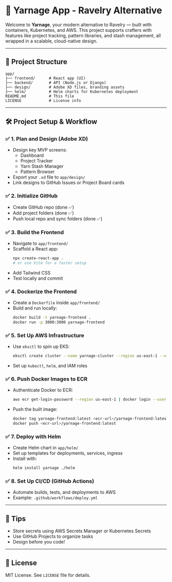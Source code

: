 # 🧶 Yarnage App - Ravelry Alternative

Welcome to **Yarnage**, your modern alternative to Ravelry — built with containers, Kubernetes, and AWS. This project supports crafters with features like project tracking, pattern libraries, and stash management, all wrapped in a scalable, cloud-native design.

---

## 📁 Project Structure
```
app/
├── frontend/      # React app (UI)
├── backend/       # API (Node.js or Django)
├── design/        # Adobe XD files, branding assets
├── helm/          # Helm charts for Kubernetes deployment
README.md          # This file
LICENSE            # License info
```

---

## 🛠️ Project Setup & Workflow

### ✅ 1. Plan and Design (Adobe XD)
- Design key MVP screens:
  - Dashboard
  - Project Tracker
  - Yarn Stash Manager
  - Pattern Browser
- Export your `.xd` file to `app/design/`
- Link designs to GitHub Issues or Project Board cards

### ✅ 2. Initialize GitHub
- Create GitHub repo (done ✅)
- Add project folders (done ✅)
- Push local repo and sync folders (done ✅)

### ✅ 3. Build the Frontend
- Navigate to `app/frontend/`
- Scaffold a React app:
  ```bash
  npx create-react-app .
  # or use Vite for a faster setup
  ```
- Add Tailwind CSS
- Test locally and commit

### ✅ 4. Dockerize the Frontend
- Create a `Dockerfile` inside `app/frontend/`
- Build and run locally:
  ```bash
  docker build -t yarnage-frontend .
  docker run -p 3000:3000 yarnage-frontend
  ```

### ✅ 5. Set Up AWS Infrastructure
- Use `eksctl` to spin up EKS:
  ```bash
  eksctl create cluster --name yarnage-cluster --region us-east-1 --nodes 2
  ```
- Set up `kubectl`, `helm`, and IAM roles

### ✅ 6. Push Docker Images to ECR
- Authenticate Docker to ECR:
  ```bash
  aws ecr get-login-password --region us-east-1 | docker login --username AWS --password-stdin <your-aws-account>.dkr.ecr.us-east-1.amazonaws.com
  ```
- Push the built image:
  ```bash
  docker tag yarnage-frontend:latest <ecr-url>/yarnage-frontend:latest
  docker push <ecr-url>/yarnage-frontend:latest
  ```

### ✅ 7. Deploy with Helm
- Create Helm chart in `app/helm/`
- Set up templates for deployments, services, ingress
- Install with:
  ```bash
  helm install yarnage ./helm
  ```

### ✅ 8. Set Up CI/CD (GitHub Actions)
- Automate builds, tests, and deployments to AWS
- Example: `.github/workflows/deploy.yml`

---

## 📌 Tips
- Store secrets using AWS Secrets Manager or Kubernetes Secrets
- Use GitHub Projects to organize tasks
- Design before you code!

---

## 📄 License
MIT License. See `LICENSE` file for details.
